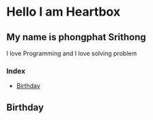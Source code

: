 # Hello I am Heartbox
## My name is phongphat Srithong

I love Programming and I love solving problem
### Index
- [Birthday](#hello)

## Birthday
